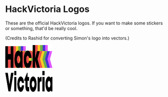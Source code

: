 # HackVictoria Logos
These are the official HackVictoria logos. If you want to make some stickers or something, that'd be really cool. 
<p>(Credits to Rashid for converting Simon's logo into vectors.)</p>
<img src="logo-black.svg" width="150px" height="150px"> 
